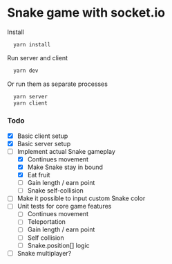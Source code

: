 # Snake game with socket.io

Install
```sh
  yarn install
```

Run server and client
```sh
  yarn dev
```

Or run them as separate processes

```sh
  yarn server
  yarn client
```

### Todo
- [x] Basic client setup
- [x] Basic server setup
- [ ] Implement actual Snake gameplay
  - [x] Continues movement
  - [x] Make Snake stay in bound
  - [x] Eat fruit
  - [ ] Gain length / earn point
  - [ ] Snake self-collision
- [ ] Make it possible to input custom Snake color
- [ ] Unit tests for core game features
  - [ ] Continues movement
  - [ ] Teleportation
  - [ ] Gain length / earn point
  - [ ] Self collision
  - [ ] Snake.position[] logic
- [ ] Snake multiplayer?
